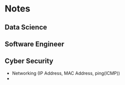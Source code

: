 # Notes

## Data Science
## Software Engineer
## Cyber Security 
* Networking (IP Address, MAC Address, ping(ICMP))
* 
